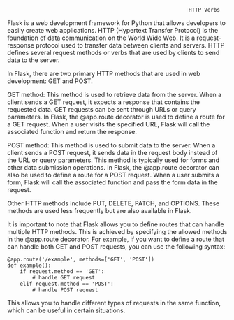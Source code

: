                                                               HTTP Verbs
Flask is a web development framework for Python that allows developers to easily create web applications. HTTP (Hypertext Transfer Protocol) is the foundation of data communication on the World Wide Web. It is a request-response protocol used to transfer data between clients and servers. HTTP defines several request methods or verbs that are used by clients to send data to the server.

In Flask, there are two primary HTTP methods that are used in web development: GET and POST.

GET method: This method is used to retrieve data from the server. When a client sends a GET request, it expects a response that contains the requested data. GET requests can be sent through URLs or query parameters. In Flask, the @app.route decorator is used to define a route for a GET request. When a user visits the specified URL, Flask will call the associated function and return the response.

POST method: This method is used to submit data to the server. When a client sends a POST request, it sends data in the request body instead of the URL or query parameters. This method is typically used for forms and other data submission operations. In Flask, the @app.route decorator can also be used to define a route for a POST request. When a user submits a form, Flask will call the associated function and pass the form data in the request.

Other HTTP methods include PUT, DELETE, PATCH, and OPTIONS. These methods are used less frequently but are also available in Flask.

It is important to note that Flask allows you to define routes that can handle multiple HTTP methods. This is achieved by specifying the allowed methods in the @app.route decorator. For example, if you want to define a route that can handle both GET and POST requests, you can use the following syntax: 

    @app.route('/example', methods=['GET', 'POST'])
    def example():
        if request.method == 'GET':
            # handle GET request
        elif request.method == 'POST':
            # handle POST request
            
This allows you to handle different types of requests in the same function, which can be useful in certain situations.
